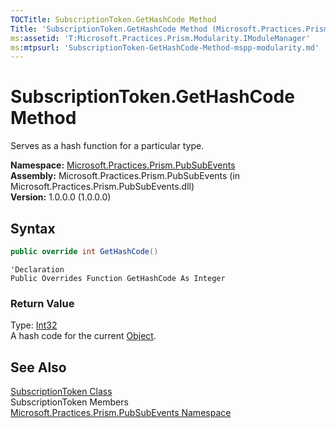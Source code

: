 ```yaml
---
TOCTitle: SubscriptionToken.GetHashCode Method
Title: 'SubscriptionToken.GetHashCode Method (Microsoft.Practices.Prism.Modularity)'
ms:assetid: 'T:Microsoft.Practices.Prism.Modularity.IModuleManager'
ms:mtpsurl: 'SubscriptionToken-GetHashCode-Method-mspp-modularity.md'
---
```


# SubscriptionToken.GetHashCode Method

Serves as a hash function for a particular type.

**Namespace:** [Microsoft.Practices.Prism.PubSubEvents](/patterns-practices/reference/mspp-pubsubevents-namespace)  
**Assembly:** Microsoft.Practices.Prism.PubSubEvents (in Microsoft.Practices.Prism.PubSubEvents.dll)  
**Version:** 1.0.0.0 (1.0.0.0)

## Syntax

```C#
public override int GetHashCode()
```

```VB
'Declaration
Public Overrides Function GetHashCode As Integer
```

### Return Value

Type: [Int32](http://msdn2.microsoft.com/en-us/library/td2s409d)  
A hash code for the current [Object](http://msdn2.microsoft.com/en-us/library/e5kfa45b).  

## See Also

[SubscriptionToken Class](/patterns-practices/reference/subscriptiontoken-class-mspp-pubsubevents)  
SubscriptionToken Members  
[Microsoft.Practices.Prism.PubSubEvents Namespace](/patterns-practices/reference/mspp-pubsubevents-namespace)
